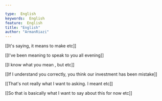```yaml
---

type:  English
keywords:  English
feature:  English
title: "English"
author: "ArmanRiazi"
---
```



[[It's saying, it means to make etc]]

[[I've been meaning to speak to you all evening]]

 [[I know what you mean , but etc]]

[[If I understand you correctly, you think our investment has been mistake]]

[[That's not really what I want to asking. I meant etc]]

[[So that is basically what I want to say about this for now etc]]